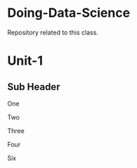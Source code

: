 # Doing-Data-Science
Repository related to this class.
# Unit-1
## Sub Header
One

Two

Three

Four

Six

